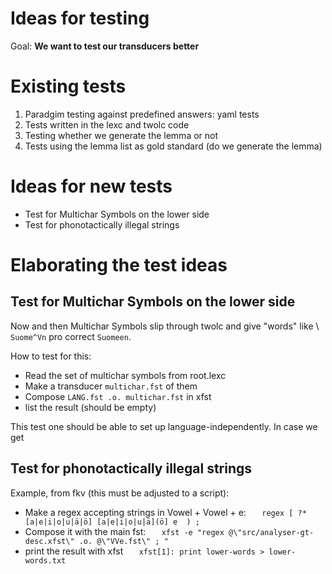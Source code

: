 # Ideas for testing


Goal: **We want to test our transducers better**


# Existing tests


1. Paradgim testing against predefined answers: yaml tests
1. Tests written in the lexc and twolc code
1. Testing whether we generate the lemma or not
1. Tests using the lemma list as gold standard (do we generate the lemma)


# Ideas for new tests


* Test for Multichar Symbols on the lower side
* Test for phonotactically illegal strings


# Elaborating the test ideas


## Test for Multichar Symbols on the lower side


Now and then Multichar Symbols slip through twolc and give "words" like \\
`Suome^Vn` pro correct `Suomeen`.


How to test for this:


* Read the set of multichar symbols from root.lexc
* Make a transducer `multichar.fst` of them
* Compose `LANG.fst .o. multichar.fst` in xfst
* list the result (should be empty)


This test one should be able to set up language-independently.
In case we get 


## Test for phonotactically illegal strings




Example, from fkv (this must be adjusted to a script):


* Make a regex accepting strings in Vowel + Vowel + e:
```   regex [ ?* [a|e|i|o|u|ä|ö] [a|e|i|o|u|ä](ö] e  ) ;```
* Compose it with the main fst:
```   xfst -e "regex @\"src/analyser-gt-desc.xfst\" .o. @\"VVe.fst\" ; "```
* print the result with xfst
```   xfst[1]: print lower-words > lower-words.txt```
